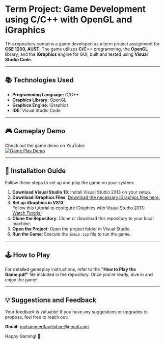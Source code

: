 # Term Project: Game Development using C/C++ with OpenGL and iGraphics

This repository contains a game developed as a term project assignment for **CSE 1200, AUST**. The game utilizes **C/C++** programming, the **OpenGL** library, and the **iGraphics** engine for GUI, built and tested using **Visual Studio Code**.

---

## 📚 Technologies Used
- **Programming Language:** C/C++
- **Graphics Library:** OpenGL
- **Graphics Engine:** iGraphics
- **IDE:** Visual Studio Code

---

## 🎮 Gameplay Demo
Check out the game demo on YouTube:  
[![Game Play Demo](https://github.com/user-attachments/assets/d4ed2c83-10dc-4837-a0ec-a5060b32e736)](https://youtu.be/LLOw3zkk4Tw)

---

## 🚀 Installation Guide
Follow these steps to set up and play the game on your system:

1. **Download Visual Studio 13**: Install Visual Studio 2013 on your setup.
2. **Download iGraphics Files**: [Download the necessary iGraphics files here.](https://drive.google.com/file/d/1ggVImYvNrD7jrBKit6MvZG3wg-SOS4Iu/view?usp=sharing)
3. **Set up iGraphics in VS13**:  
   Follow this tutorial to configure iGraphics with Visual Studio 2013:  
   [Watch Tutorial](https://www.youtube.com/watch?v=9NtOduwGeB4&list=PLKiZXxQe7OiDVNhkwgGZ6A6xW-zMbnSXb&index=1&ab_channel=SayefReyadh-ProgrammingMadeSimple)
4. **Clone the Repository**: Clone or download this repository to your local machine.
5. **Open the Project**: Open the project folder in Visual Studio.
6. **Run the Game**: Execute the `imain.cpp` file to run the game.

---

## 🕹️ How to Play
For detailed gameplay instructions, refer to the **"How to Play the Game.pdf"** file included in the repository. Once you're ready, dive in and enjoy the game!

---

## 💡 Suggestions and Feedback
Your feedback is valuable! If you have any suggestions or upgrades to propose, feel free to reach out:

**Gmail:** mohammedtayebibne@gmail.com

Happy Gaming! 🎉
